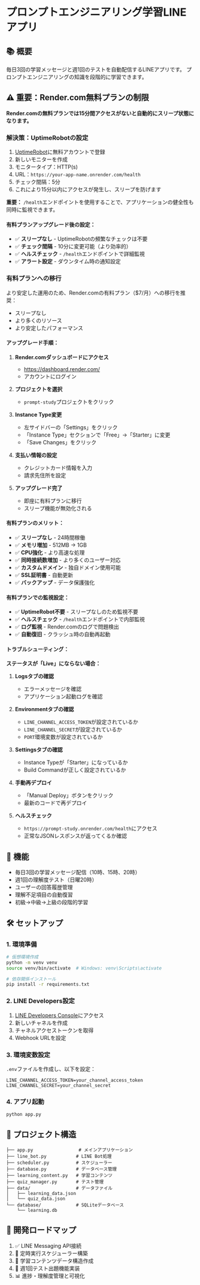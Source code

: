 # プロンプトエンジニアリング学習LINEアプリ

## 📚 概要
毎日3回の学習メッセージと週1回のテストを自動配信するLINEアプリです。
プロンプトエンジニアリングの知識を段階的に学習できます。

## ⚠️ 重要：Render.com無料プランの制限
**Render.comの無料プランでは15分間アクセスがないと自動的にスリープ状態になります。**

### 解決策：UptimeRobotの設定
1. [UptimeRobot](https://uptimerobot.com/)に無料アカウントで登録
2. 新しいモニターを作成
3. モニタータイプ：HTTP(s)
4. URL：`https://your-app-name.onrender.com/health`
5. チェック間隔：5分
6. これにより15分以内にアクセスが発生し、スリープを防げます

**重要：** `/health`エンドポイントを使用することで、アプリケーションの健全性も同時に監視できます。

#### 有料プランアップグレード後の設定：
- ✅ **スリープなし** - UptimeRobotの頻繁なチェックは不要
- ✅ **チェック間隔** - 10分に変更可能（より効率的）
- ✅ **ヘルスチェック** - `/health`エンドポイントで詳細監視
- ✅ **アラート設定** - ダウンタイム時の通知設定

### 有料プランへの移行
より安定した運用のため、Render.comの有料プラン（$7/月）への移行を推奨：
- スリープなし
- より多くのリソース
- より安定したパフォーマンス

#### アップグレード手順：
1. **Render.comダッシュボードにアクセス**
   - https://dashboard.render.com/
   - アカウントにログイン

2. **プロジェクトを選択**
   - `prompt-study`プロジェクトをクリック

3. **Instance Type変更**
   - 左サイドバーの「Settings」をクリック
   - 「Instance Type」セクションで「Free」→「Starter」に変更
   - 「Save Changes」をクリック

4. **支払い情報の設定**
   - クレジットカード情報を入力
   - 請求先住所を設定

5. **アップグレード完了**
   - 即座に有料プランに移行
   - スリープ機能が無効化される

#### 有料プランのメリット：
- ✅ **スリープなし** - 24時間稼働
- ✅ **メモリ増加** - 512MB → 1GB
- ✅ **CPU強化** - より高速な処理
- ✅ **同時接続数増加** - より多くのユーザー対応
- ✅ **カスタムドメイン** - 独自ドメイン使用可能
- ✅ **SSL証明書** - 自動更新
- ✅ **バックアップ** - データ保護強化

#### 有料プランでの監視設定：
- ✅ **UptimeRobot不要** - スリープなしのため監視不要
- ✅ **ヘルスチェック** - `/health`エンドポイントで内部監視
- ✅ **ログ監視** - Render.comのログで問題検出
- ✅ **自動復旧** - クラッシュ時の自動再起動

#### トラブルシューティング：
**ステータスが「Live」にならない場合：**

1. **Logsタブの確認**
   - エラーメッセージを確認
   - アプリケーション起動ログを確認

2. **Environmentタブの確認**
   - `LINE_CHANNEL_ACCESS_TOKEN`が設定されているか
   - `LINE_CHANNEL_SECRET`が設定されているか
   - `PORT`環境変数が設定されているか

3. **Settingsタブの確認**
   - Instance Typeが「Starter」になっているか
   - Build Commandが正しく設定されているか

4. **手動再デプロイ**
   - 「Manual Deploy」ボタンをクリック
   - 最新のコードで再デプロイ

5. **ヘルスチェック**
   - `https://prompt-study.onrender.com/health`にアクセス
   - 正常なJSONレスポンスが返ってくるか確認

## 🎯 機能
- 毎日3回の学習メッセージ配信（10時、15時、20時）
- 週1回の理解度テスト（日曜20時）
- ユーザーの回答履歴管理
- 理解不足項目の自動復習
- 初級→中級→上級の段階的学習

## 🛠 セットアップ

### 1. 環境準備
```bash
# 仮想環境作成
python -m venv venv
source venv/bin/activate  # Windows: venv\Scripts\activate

# 依存関係インストール
pip install -r requirements.txt
```

### 2. LINE Developers設定
1. [LINE Developers Console](https://developers.line.biz/)にアクセス
2. 新しいチャネルを作成
3. チャネルアクセストークンを取得
4. Webhook URLを設定

### 3. 環境変数設定
`.env`ファイルを作成し、以下を設定：
```
LINE_CHANNEL_ACCESS_TOKEN=your_channel_access_token
LINE_CHANNEL_SECRET=your_channel_secret
```

### 4. アプリ起動
```bash
python app.py
```

## 📁 プロジェクト構造
```
├── app.py                 # メインアプリケーション
├── line_bot.py           # LINE Bot処理
├── scheduler.py          # スケジューラー
├── database.py           # データベース管理
├── learning_content.py   # 学習コンテンツ
├── quiz_manager.py       # テスト管理
├── data/                 # データファイル
│   ├── learning_data.json
│   └── quiz_data.json
└── database/             # SQLiteデータベース
    └── learning.db
```

## 🚀 開発ロードマップ
1. ✅ LINE Messaging API接続
2. 🔄 定時実行スケジューラー構築
3. 📝 学習コンテンツデータ構造作成
4. 🧪 週1回テスト出題機能実装
5. 📊 進捗・理解度管理と可視化 